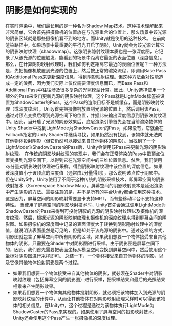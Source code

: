 # 阴影是如何实现的
在实时渲染中，我们最长用的是一种名为Shadow Map技术。这种技术理解起来非常简单，它会首先把摄像机的位置放在与光源重合的位置上，那么场景中该光源的阴影区域就是那些摄像机看不到的地方。而Unity就是使用的这种技术。
在前向渲染路径中，如果场景中最重要的平行光开启了阴影，Unity就会为该光源计算它的阴影映射纹理（shadowmap）。这张阴影隐射纹理本质也是一张深度图，它记录了从该光源的位置触发、能看到的场景中距离它最近的表面位置（深度信息）。
那么，在计算阴影映射纹理时，我们如何判定距离它最近的表面位置呢？一种方法是，先把摄像机放置到光源的位置上，然后按正常的渲染流程，即调用Base Pass和Additional Pass来更新深度信息，得到阴影映射纹理。但这种方法会对性能造成一定的浪费，因为我们实际上仅仅需要深度信息而已，而Base Pass和Additional Pass中往往涉及很多复杂的光照模型计算。因此，Unity选择使用一个额外的Pass来专门更新光源的阴影映射纹理，这个Pass就是LightMode标签被设置为ShadowCaster的Pass。这个Pass的渲染目标不是帧缓存，而是阴影映射纹理（或深度纹理）。Unity首先把摄像机放置到光源的位置上，然后调用该Pass，通过对顶点变换后得到光源空间下的位置，并据此来输出深度信息到阴影映射纹理中。因此，当开启了光源的阴影效果后，底层渲染引擎首先会在当前渲染物体的Unity Shader中找到LightMode为ShadowCaster的Pass，如果没有，它就会在Fallback指定的Unity Shader中继续寻找，如果仍然没有找到，该物体就无法向其他物体投射阴影（但它仍然可以接受来自其他物体的阴影）。当找到了一个LightMode位ShadowCaster的Pass后，Unity会使用该Pass来更新光源的阴影映射纹理。
在传统的阴影映射纹理的实现中，我们会在正常渲染的Pass中把顶点位置变换到光源空间下，以得到它在光源空间中的三维位置信息。然后，我们使用xy分量对阴影映射纹理进行采样，得到阴影映射纹理中该位置的深度信息。如果该深度值小于该顶点的深度值（通常由z分量得到），那么说明该点位于阴影中。但在Unity5中，Unity使用了不同于这种传统的阴影采样技术，即屏幕空间的阴影映射技术（Screenspace Shadow Map）。屏幕空间的阴影映射原本是延迟渲染中产生阴影的方法。需要注意的是，并不是所有的平台Unity都会使用这种技术。这是因为，屏幕空间的阴影映射需要显卡支持MRT，而有些移动平台不支持这种特性。
当使用了屏幕空间的阴影映射技术时，Unity首先会通过调用LightMode为ShadowCaster的Pass来得到可投射阴影的光源的阴影映射纹理以及摄像机的深度纹理。然后，根据光源的阴影映射纹理和摄像机的深度纹理来得到屏幕空间的阴影图。如果摄像机的深度图中记录的表面深度大于转换到阴影隐射纹理中的深度值，就说明该表面虽然是可见的，但是却处于该光源的阴影中。通过这样的方式，阴影图就包含了屏幕空间中所有阴影的区域。如果我们想要一个物体接受来自其他物体的阴影，只需要在Shader中对阴影图进行采样。由于阴影图是屏幕空间下的，因此，我们首先需要把表面坐标从模型空间变换到屏幕空间中，然后使用这个坐标对阴影图进行采样即可。
总结一下，一个物体接受来自其他物体的阴影，以及它像其他物体投射阴影是两个过程。
- 如果我们想要一个物体接受来自其他物体的阴影，就必须在Shader中对阴影映射纹理（包括屏幕空间的阴影图）进行采样，把采样结果和最后的光照结果相乘来产生阴影效果。
- 如果我们想要一个物体向其他物体投射阴影，就必须把该物体加入到光源的阴影映射纹理的计算中，从而让其他物体在对阴影映射纹理采样时可以得到该物体的相关信息。在Unity中，这个过程是通过为该物体执行LightMode为ShadowCaster的Pass来实现的。如果使用了屏幕空间的投影映射技术，Unity还会使用这个Pass产生一张摄像机的深度纹理。